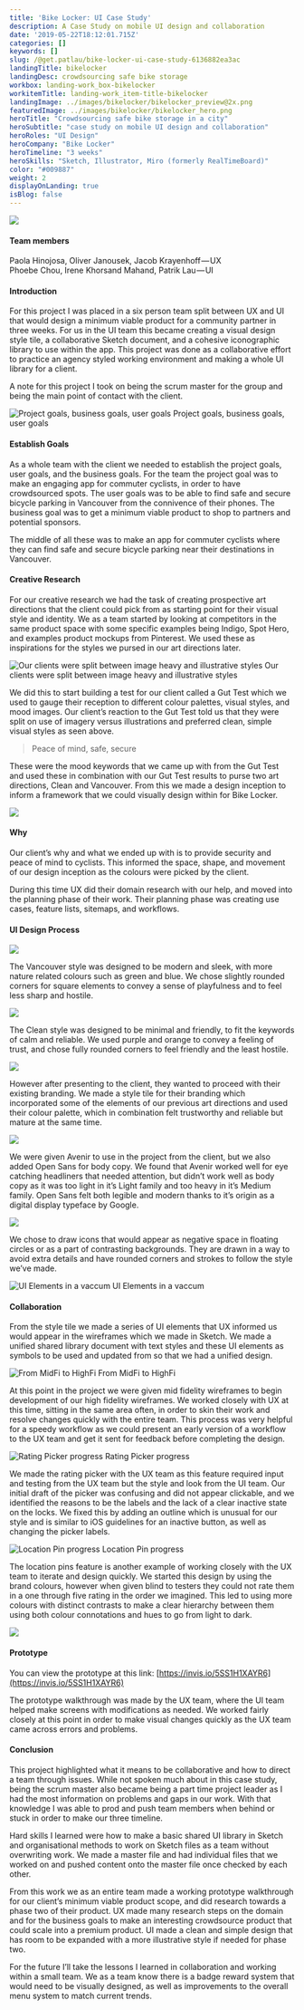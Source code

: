 ```yaml
---
title: 'Bike Locker: UI Case Study'
description: A Case Study on mobile UI design and collaboration
date: '2019-05-22T18:12:01.715Z'
categories: []
keywords: []
slug: /@get.patlau/bike-locker-ui-case-study-6136882ea3ac
landingTitle: bikelocker
landingDesc: crowdsourcing safe bike storage
workbox: landing-work_box-bikelocker
workitemTitle: landing-work_item-title-bikelocker
landingImage: ../images/bikelocker/bikelocker_preview@2x.png
featuredImage: ../images/bikelocker/bikelocker_hero.png
heroTitle: "Crowdsourcing safe bike storage in a city"
heroSubtitle: "case study on mobile UI design and collaboration"
heroRoles: "UI Design"
heroCompany: "Bike Locker"
heroTimeline: "3 weeks"
heroSkills: "Sketch, Illustrator, Miro (formerly RealTimeBoard)"
color: "#009887" 
weight: 2
displayOnLanding: true
isBlog: false
---
```


![](../images/bikelocker/1__fI5aR4WSsaU2lR9CROZRvw.png)

#### Team members

Paola Hinojosa, Oliver Janousek, Jacob Krayenhoff — UX  
Phoebe Chou, Irene Khorsand Mahand, Patrik Lau — UI

#### **Introduction**

For this project I was placed in a six person team split between UX and UI that would design a minimum viable product for a community partner in three weeks. For us in the UI team this became creating a visual design style tile, a collaborative Sketch document, and a cohesive iconographic library to use within the app. This project was done as a collaborative effort to practice an agency styled working environment and making a whole UI library for a client.

A note for this project I took on being the scrum master for the group and being the main point of contact with the client.

![Project goals, business goals, user goals](../images/bikelocker/1____6rPVActkef8IhJ2L6Hhtg.png)
Project goals, business goals, user goals

#### Establish Goals

As a whole team with the client we needed to establish the project goals, user goals, and the business goals. For the team the project goal was to make an engaging app for commuter cyclists, in order to have crowdsourced spots. The user goals was to be able to find safe and secure bicycle parking in Vancouver from the connivence of their phones. The business goal was to get a minimum viable product to shop to partners and potential sponsors.

The middle of all these was to make an app for commuter cyclists where they can find safe and secure bicycle parking near their destinations in Vancouver.

#### Creative Research

For our creative research we had the task of creating prospective art directions that the client could pick from as starting point for their visual style and identity. We as a team started by looking at competitors in the same product space with some specific examples being Indigo, Spot Hero, and examples product mockups from Pinterest. We used these as inspirations for the styles we pursed in our art directions later.

![Our clients were split between image heavy and illustrative styles](../images/bikelocker/1__L2hmI6cAnSv1WC3YwkBSGA.png)
Our clients were split between image heavy and illustrative styles

We did this to start building a test for our client called a Gut Test which we used to gauge their reception to different colour palettes, visual styles, and mood images. Our client’s reaction to the Gut Test told us that they were split on use of imagery versus illustrations and preferred clean, simple visual styles as seen above.

> Peace of mind, safe, secure

These were the mood keywords that we came up with from the Gut Test and used these in combination with our Gut Test results to purse two art directions, Clean and Vancouver. From this we made a design inception to inform a framework that we could visually design within for Bike Locker.

![](../images/bikelocker/1__ZnHaLDqHCys65bbIojDtmg.png)

#### Why

Our client’s why and what we ended up with is to provide security and peace of mind to cyclists. This informed the space, shape, and movement of our design inception as the colours were picked by the client.

During this time UX did their domain research with our help, and moved into the planning phase of their work. Their planning phase was creating use cases, feature lists, sitemaps, and workflows.

#### UI Design Process

![](../images/bikelocker/1__PtQx5M7kN__dFY9IqJ5JClA.png)

The Vancouver style was designed to be modern and sleek, with more nature related colours such as green and blue. We chose slightly rounded corners for square elements to convey a sense of playfulness and to feel less sharp and hostile.

![](../images/bikelocker/1__AQ8xikBWuy1daOsMThm0nw.png)

The Clean style was designed to be minimal and friendly, to fit the keywords of calm and reliable. We used purple and orange to convey a feeling of trust, and chose fully rounded corners to feel friendly and the least hostile.

![](../images/bikelocker/1__imE5bN46y__1nlr22zZ66mQ.png)

However after presenting to the client, they wanted to proceed with their existing branding. We made a style tile for their branding which incorporated some of the elements of our previous art directions and used their colour palette, which in combination felt trustworthy and reliable but mature at the same time.

![](../images/bikelocker/1__qY3k3PVko9mLPGAjfC__AeQ.png)

We were given Avenir to use in the project from the client, but we also added Open Sans for body copy. We found that Avenir worked well for eye catching headliners that needed attention, but didn’t work well as body copy as it was too light in it’s Light family and too heavy in it’s Medium family. Open Sans felt both legible and modern thanks to it’s origin as a digital display typeface by Google.

![](../images/bikelocker/1__iHLCDea4Q7jYhF__npa__bQw.png)

We chose to draw icons that would appear as negative space in floating circles or as a part of contrasting backgrounds. They are drawn in a way to avoid extra details and have rounded corners and strokes to follow the style we’ve made.

![UI Elements in a vaccum](../images/bikelocker/1__k7SKRYYnkU89wuGfxEiVkQ.png)
UI Elements in a vaccum

#### Collaboration

From the style tile we made a series of UI elements that UX informed us would appear in the wireframes which we made in Sketch. We made a unified shared library document with text styles and these UI elements as symbols to be used and updated from so that we had a unified design.

![From MidFi to HighFi](../images/bikelocker/1__YOPNk0tf7CbQm36__UoS7CA.png)
From MidFi to HighFi

At this point in the project we were given mid fidelity wireframes to begin development of our high fidelity wireframes. We worked closely with UX at this time, sitting in the same area often, in order to skin their work and resolve changes quickly with the entire team. This process was very helpful for a speedy workflow as we could present an early version of a workflow to the UX team and get it sent for feedback before completing the design.

![Rating Picker progress](../images/bikelocker/1__jGoHybxDGKQjMdaHsGVd4Q.png)
Rating Picker progress

We made the rating picker with the UX team as this feature required input and testing from the UX team but the style and look from the UI team. Our initial draft of the picker was confusing and did not appear clickable, and we identified the reasons to be the labels and the lack of a clear inactive state on the locks. We fixed this by adding an outline which is unusual for our style and is similar to iOS guidelines for an inactive button, as well as changing the picker labels.

![Location Pin progress](../images/bikelocker/1__CPocr5q4Jc9vX3S50um37g.png)
Location Pin progress

The location pins feature is another example of working closely with the UX team to iterate and design quickly. We started this design by using the brand colours, however when given blind to testers they could not rate them in a one through five rating in the order we imagined. This led to using more colours with distinct contrasts to make a clear hierarchy between them using both colour connotations and hues to go from light to dark.

![](../images/bikelocker/1__8u__vWO__xTlHDG8lSPaQo6g.png)

#### Prototype

You can view the prototype at this link: [https://invis.io/5SS1H1XAYR6](https://invis.io/5SS1H1XAYR6)

The prototype walkthrough was made by the UX team, where the UI team helped make screens with modifications as needed. We worked fairly closely at this point in order to make visual changes quickly as the UX team came across errors and problems.

#### Conclusion

This project highlighted what it means to be collaborative and how to direct a team through issues. While not spoken much about in this case study, being the scrum master also became being a part time project leader as I had the most information on problems and gaps in our work. With that knowledge I was able to prod and push team members when behind or stuck in order to make our three timeline.

Hard skills I learned were how to make a basic shared UI library in Sketch and organisational methods to work on Sketch files as a team without overwriting work. We made a master file and had individual files that we worked on and pushed content onto the master file once checked by each other.

From this work we as an entire team made a working prototype walkthrough for our client’s minimum viable product scope, and did research towards a phase two of their product. UX made many research steps on the domain and for the business goals to make an interesting crowdsource product that could scale into a premium product. UI made a clean and simple design that has room to be expanded with a more illustrative style if needed for phase two.

For the future I’ll take the lessons I learned in collaboration and working within a small team. We as a team know there is a badge reward system that would need to be visually designed, as well as improvements to the overall menu system to match current trends.